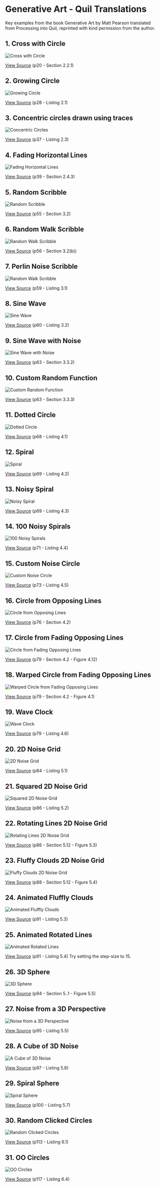 # Generative Art - Quil Translations

Key examples from the book Generative Art by Matt Pearson translated from Processing into Quil, reprinted with kind permission from the author.

## 1. Cross with Circle
![Cross with Circle](http://cloud.github.com/downloads/quil/quil/gen-art-cross-with-circle.png)

[View Source](https://github.com/quil/quil/blob/master/examples/gen_art/01_cross_with_circle.clj)
(p20 - Section 2.2.1)

## 2. Growing Circle
![Growing Circle](http://cloud.github.com/downloads/quil/quil/gen-art-growing-circle.png)

[View Source](https://github.com/quil/quil/blob/master/examples/gen_art/02_growing_circle.clj)
(p28 - Listing 2.1)

## 3. Concentric circles drawn using traces
![Concentric Circles](http://cloud.github.com/downloads/quil/quil/gen-art-concentric-circles.png)

[View Source](https://github.com/quil/quil/blob/master/examples/gen_art/03_concentric_circles.clj)
(p37 - Listing 2.3)

## 4. Fading Horizontal Lines
![Fading Horizontal Lines](http://cloud.github.com/downloads/quil/quil/gen-art-fading-horizontal-lines.png)

[View Source](https://github.com/quil/quil/blob/master/examples/gen_art/04_fading_horizontal_lines.clj)
(p39 - Section 2.4.3)

## 5. Random Scribble
![Random Scribble](http://cloud.github.com/downloads/quil/quil/gen-art-random-scribble.png)

[View Source](https://github.com/quil/quil/blob/master/examples/gen_art/05_random_scribble.clj)
(p55 - Section 3.2)

## 6. Random Walk Scribble
![Random Walk Scribble](http://cloud.github.com/downloads/quil/quil/gen-art-rand-walk-scribble.jpg)

[View Source](https://github.com/quil/quil/blob/master/examples/gen_art/06_rand_walk_scribble.clj)
(p56 - Section 3.2(b))

## 7. Perlin Noise Scribble
![Random Walk Scribble](http://cloud.github.com/downloads/quil/quil/gen-art-perlin-noise-scribble.jpg)

[View Source](https://github.com/quil/quil/blob/master/examples/gen_art/07_perlin_noise_scribble.clj)
(p59 - Listing 3.1)

## 8. Sine Wave
![Sine Wave](http://cloud.github.com/downloads/quil/quil/gen-art-sine-wave.jpg)

[View Source](https://github.com/quil/quil/blob/master/examples/gen_art/08_sine_wave.clj)
(p60 - Listing 3.2)

## 9. Sine Wave with Noise
![Sine Wave with Noise](http://cloud.github.com/downloads/quil/quil/gen-art-sine-wave-with-noise.jpg)

[View Source](https://github.com/quil/quil/blob/master/examples/gen_art/09_sine_wave_with_noise.clj)
(p63 - Section 3.3.2)

## 10. Custom Random Function
![Custom Random Function](http://cloud.github.com/downloads/quil/quil/gen-art-custom-random-function.jpg)

[View Source](https://github.com/quil/quil/blob/master/examples/gen_art/10_custom_rand.clj)
(p63 - Section 3.3.3)

## 11. Dotted Circle
![Dotted Circle](http://cloud.github.com/downloads/quil/quil/gen-art-dotted-circle.jpg)

[View Source](https://github.com/quil/quil/blob/master/examples/gen_art/11_dotted_circle.clj)
(p68 - Listing 4.1)

## 12. Spiral
![Spiral](http://cloud.github.com/downloads/quil/quil/gen-art-spiral.jpg)

[View Source](https://github.com/quil/quil/blob/master/examples/gen_art/12_spiral.clj)
(p69 - Listing 4.2)

## 13. Noisy Spiral
![Noisy Spiral](http://cloud.github.com/downloads/quil/quil/gen-art-noisy-spiral.jpg)

[View Source](https://github.com/quil/quil/blob/master/examples/gen_art/13_noisy_spiral.clj)
(p69 - Listing 4.3)

## 14. 100 Noisy Spirals
![100 Noisy Spirals](http://cloud.github.com/downloads/quil/quil/gen-art-hundred-noisy-spirals.jpg)

[View Source](https://github.com/quil/quil/blob/master/examples/gen_art/14_hundred_noisy_spirals.clj)
(p71 - Listing 4.4)

## 15. Custom Noise Circle
![Custom Noise Circle](http://cloud.github.com/downloads/quil/quil/gen-art-custom-noise-circle.jpg)

[View Source](https://github.com/quil/quil/blob/master/examples/gen_art/15_custom_noise_circle.clj)
(p73 - Listing 4.5)

## 16. Circle from Opposing Lines
![Circle from Opposing Lines](https://github.com/downloads/quil/quil/gen-art-circle-from-opposing-lines.jpg)

[View Source](https://github.com/quil/quil/blob/master/examples/gen_art/16_circle_from_opposing_lines.clj)
(p76 - Section 4.2)

## 17. Circle from Fading Opposing Lines
![Circle from Fading Opposing Lines](https://github.com/downloads/quil/quil/gen-art-circle-from-fading-opposing-lines.jpg)

[View Source](https://github.com/quil/quil/blob/master/examples/gen_art/17_circle_from_fading_opposing_lines.clj)
(p79 - Section 4.2 - Figure 4.12)

## 18. Warped Circle from Fading Opposing Lines
![Warped Circle from Fading Opposing Lines](https://github.com/downloads/quil/quil/gen-art-warped-circle-from-fading-opposing-lines.jpg)

[View Source](https://github.com/quil/quil/blob/master/examples/gen_art/18_warped_circle_from_fading_opposing_lines.clj)
(p79 - Section 4.2 - Figure 4.1)

## 19. Wave Clock
![Wave Clock](https://github.com/downloads/quil/quil/gen-art-wave-clock.jpg)

[View Source](https://github.com/quil/quil/blob/master/examples/gen_art/19_wave_clock.clj)
(p79 - Listing 4.6)

## 20. 2D Noise Grid
![2D Noise Grid](https://github.com/downloads/quil/quil/gen-art-2d-noise-grid.png)


[View Source](https://github.com/quil/quil/blob/master/examples/gen_art/20_noise-grid.clj)
(p84 - Listing 5.1)

## 21. Squared 2D Noise Grid
![Squared 2D Noise Grid](https://github.com/downloads/quil/quil/gen-art-squared-2D-noise-grid.png)

[View Source](https://github.com/quil/quil/blob/master/examples/gen_art/21_squared_noise_grid.clj)
(p86 - Listing 5.2)

## 22. Rotating Lines 2D Noise Grid
![Rotating Lines 2D Noise Grid](https://github.com/downloads/quil/quil/gen-art-rotating-lines-2D-noise-grid.png)

[View Source](https://github.com/quil/quil/blob/master/examples/gen_art/22_rotating_lines_noise-grid.clj)
(p86 - Section 5.12 - Figure 5.3)

## 23. Fluffy Clouds 2D Noise Grid
![Fluffy Clouds 2D Noise Grid](https://github.com/downloads/quil/quil/gen-art-fluffy-clouds-2D-noise-grid.png)

[View Source](https://github.com/quil/quil/blob/master/examples/gen_art/23_fluffy_clouds_noise-grid.clj)
(p88 - Section 5.12 - Figure 5.4)

## 24. Animated Fluffly Clouds
![Animated Fluffly Clouds](https://github.com/downloads/quil/quil/gen-art-animated-fluffy-clouds.png)

[View Source](https://github.com/quil/quil/blob/master/examples/gen_art/24_animated_fluffy_clouds.clj)
(p91 - Listing 5.3)

## 25. Animated Rotated Lines
![Animated Rotated Lines](https://github.com/downloads/quil/quil/gen-art-animated-rotated-lines.png)

[View Source](https://github.com/quil/quil/blob/master/examples/gen_art/25_animated_rotated_lines.clj)
(p91 - Listing 5.4)
Try setting the step-size to 15.

## 26. 3D Sphere
![3D Sphere](https://github.com/downloads/quil/quil/gen-art-sphere.png)

[View Source](https://github.com/quil/quil/blob/master/examples/gen_art/26_sphere.clj)
(p94 - Section 5..1 - Figure 5.5)

## 27. Noise from a 3D Perspective
![Noise from a 3D Perspective](https://github.com/downloads/quil/quil/gen-art-noise-perspective.png)

[View Source](https://github.com/quil/quil/blob/master/examples/gen_art/27_noise_perspective.clj)
(p95 - Listing 5.5)

## 28. A Cube of 3D Noise
![A Cube of 3D Noise](https://github.com/downloads/quil/quil/gen-art-cube-of-noise.png)

[View Source](https://github.com/quil/quil/blob/master/examples/gen_art/28_cloud_cube.clj)
(p97 - Listing 5.6)

## 29. Spiral Sphere
![Spiral Sphere](https://github.com/downloads/quil/quil/gen-art-spiral-sphere.png)

[View Source](https://github.com/quil/quil/blob/master/examples/gen_art/29_spiral_sphere.clj)
(p100 - Listing 5.7)

## 30. Random Clicked Circles
![Random Clicked Circles](https://github.com/downloads/quil/quil/gen-art-random-clicked-circles.png)

[View Source](https://github.com/quil/quil/blob/master/examples/gen_art/30_random_clicked_circles.clj)
(p113 - Listing 6.1)

## 31. OO Circles
![OO Circles](https://github.com/downloads/quil/quil/gen-art-oo-circles.png)

[View Source](https://github.com/quil/quil/blob/master/examples/gen_art/31_oo_circles.clj)
(p117 - Listing 6.4)
